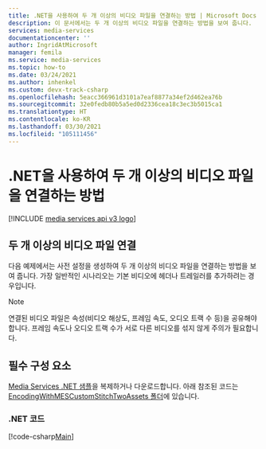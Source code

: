 ```yaml
---
title: .NET을 사용하여 두 개 이상의 비디오 파일을 연결하는 방법 | Microsoft Docs
description: 이 문서에서는 두 개 이상의 비디오 파일을 연결하는 방법을 보여 줍니다.
services: media-services
documentationcenter: ''
author: IngridAtMicrosoft
manager: femila
ms.service: media-services
ms.topic: how-to
ms.date: 03/24/2021
ms.author: inhenkel
ms.custom: devx-track-csharp
ms.openlocfilehash: 5eacc366961d3101a7eaf8877a34ef2d462ea76b
ms.sourcegitcommit: 32e0fedb80b5a5ed0d2336cea18c3ec3b5015ca1
ms.translationtype: HT
ms.contentlocale: ko-KR
ms.lasthandoff: 03/30/2021
ms.locfileid: "105111456"
---
```

# <a name="how-to-stitch-two-or-more-video-files-with-net"></a>.NET을 사용하여 두 개 이상의 비디오 파일을 연결하는 방법

[!INCLUDE [media services api v3 logo](./includes/v3-hr.md)]

## <a name="stitch-two-or-more-video-files"></a>두 개 이상의 비디오 파일 연결

다음 예제에서는 사전 설정을 생성하여 두 개 이상의 비디오 파일을 연결하는 방법을 보여 줍니다. 가장 일반적인 시나리오는 기본 비디오에 헤더나 트레일러를 추가하려는 경우입니다.

> [!NOTE]
> 연결된 비디오 파일은 속성(비디오 해상도, 프레임 속도, 오디오 트랙 수 등)을 공유해야 합니다. 프레임 속도나 오디오 트랙 수가 서로 다른 비디오를 섞지 않게 주의가 필요합니다.

## <a name="prerequisites"></a>필수 구성 요소

[Media Services .NET 샘플](https://github.com/Azure-Samples/media-services-v3-dotnet/)을 복제하거나 다운로드합니다.  아래 참조된 코드는 [EncodingWithMESCustomStitchTwoAssets 폴더](https://github.com/Azure-Samples/media-services-v3-dotnet/blob/main/VideoEncoding/EncodingWithMESCustomStitchTwoAssets/Program.cs)에 있습니다.

### <a name="net-code"></a>.NET 코드

[!code-csharp[Main](../../../media-services-v3-dotnet/VideoEncoding/EncodingWithMESCustomStitchTwoAssets/Program.cs)]

